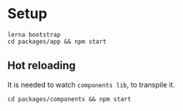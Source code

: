 # Setup

```
lerna bootstrap
cd packages/app && npm start
```

## Hot reloading

It is needed to watch `components lib`, to transpile it.

```
cd packages/components && npm start
```
